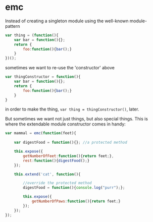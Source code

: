 # emc
Instead of creating a singleton module using the well-known module-pattern
```js
var thing = (function(){
	var bar = function(){};
	return {
		foo:function(){bar();}
	}
})();
```
sometimes we want to re-use the 'constructor' above
```js
var thingConstructor = function(){
	var bar = function(){};
	return {
		foo:function(){bar();}
	}
}
```
in order to make the thing, `var thing = thingConstructor()`, later.

But sometimes we want not just things, but also special things. This is where the extendable module constructor comes in handy:
```js
var mammal = emc(function(feet){
	
	var digestFood = function(){}; //a protected method

	this.expose({
		getNumberOfFeet:function(){return feet;},
		rest:function(){digestFood();}
	});

	this.extend('cat', function(){

		//override the protected method
		digestFood = function(){console.log("purr");};

		this.expose({
			getNumberOfPaws:function(){return feet;}
		});
	});
});
```
